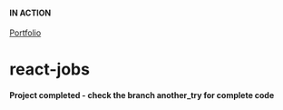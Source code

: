 #### IN ACTION

[Portfolio](https://gatsby-strapi-portfolio-project.netlify.app/)

# react-jobs

#### Project completed - check the branch another_try for complete code
